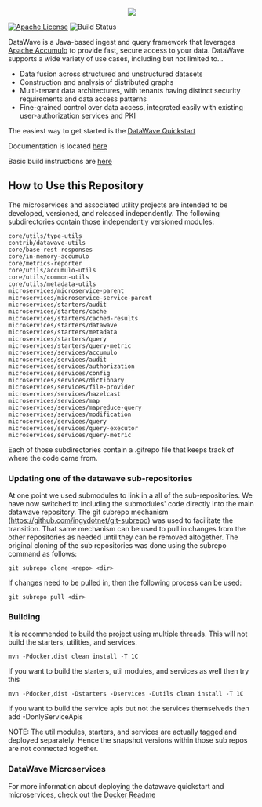 <p align="center">
   <img src="datawave-readme.png" />
</p>

[![Apache License][li]][ll] ![Build Status](https://github.com/NationalSecurityAgency/datawave/actions/workflows/tests.yml/badge.svg)

DataWave is a Java-based ingest and query framework that leverages [Apache Accumulo](http://accumulo.apache.org/) to provide fast, secure access to your data. DataWave supports a wide variety of use cases, including but not limited to...

* Data fusion across structured and unstructured datasets
* Construction and analysis of distributed graphs
* Multi-tenant data architectures, with tenants having distinct security requirements and data access patterns
* Fine-grained control over data access, integrated easily with existing user-authorization services and PKI

The easiest way to get started is the [DataWave Quickstart](https://code.nsa.gov/datawave/docs/quickstart)

Documentation is located [here](https://code.nsa.gov/datawave/docs/)

Basic build instructions are [here](BUILDME.md)

## How to Use this Repository

The microservices and associated utility projects are intended to be developed, versioned,
and released independently.  The following subdirectories contain those independently
versioned modules:

```
core/utils/type-utils
contrib/datawave-utils
core/base-rest-responses
core/in-memory-accumulo
core/metrics-reporter
core/utils/accumulo-utils
core/utils/common-utils
core/utils/metadata-utils
microservices/microservice-parent
microservices/microservice-service-parent
microservices/starters/audit
microservices/starters/cache
microservices/starters/cached-results
microservices/starters/datawave
microservices/starters/metadata
microservices/starters/query
microservices/starters/query-metric
microservices/services/accumulo
microservices/services/audit
microservices/services/authorization
microservices/services/config
microservices/services/dictionary
microservices/services/file-provider
microservices/services/hazelcast
microservices/services/map
microservices/services/mapreduce-query
microservices/services/modification
microservices/services/query
microservices/services/query-executor
microservices/services/query-metric
```

Each of those subdirectories contain a .gitrepo file that keeps track of where the code came from.

### Updating one of the datawave sub-repositories
At one point we used submodules to link in a all of the sub-repositories.  We have now switched
to including the submodules' code directly into the main datawave repository.  The git subrepo
mechanism (https://github.com/ingydotnet/git-subrepo) was used to facilitate the transition.
That same mechanism can be used to pull in changes from the other repositories as needed until
they can be removed altogether.  The original cloning of the sub repositories was done using
the subrepo command as follows:
```
git subrepo clone <repo> <dir>
```
If changes need to be pulled in, then the following process can be used:
```
git subrepo pull <dir>
```
### Building

It is recommended to build the project using multiple threads.  This will not build the starters, utilities, and services.
```
mvn -Pdocker,dist clean install -T 1C
```

If you want to build the starters, util modules, and services as well then try this
```
mvn -Pdocker,dist -Dstarters -Dservices -Dutils clean install -T 1C
```
If you want to build the service apis but not the services themselveds then add -DonlyServiceApis

NOTE: The util modules, starters, and services are actually tagged and deployed separately.
  Hence the snapshot versions within those sub repos are not connected together.

### DataWave Microservices

For more information about deploying the datawave quickstart and microservices, check out the [Docker Readme](docker/README.md#usage)

[li]: http://img.shields.io/badge/license-ASL-blue.svg
[ll]: https://www.apache.org/licenses/LICENSE-2.0
